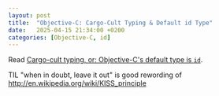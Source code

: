 ```yaml
---
layout: post
title:  "Objective-C: Cargo-Cult Typing & Default id Type"
date:   2025-04-15 21:34:00 +0200
categories: [Objective-C, id]
---
```

Read [Cargo-cult typing, or: Objective-C's default type is `id`](https://blog.metaobject.com/2014/03/cargo-cult-typing-or-objective-c.html).

TIL "when in doubt, leave it out" is good rewording of http://en.wikipedia.org/wiki/KISS_principle

